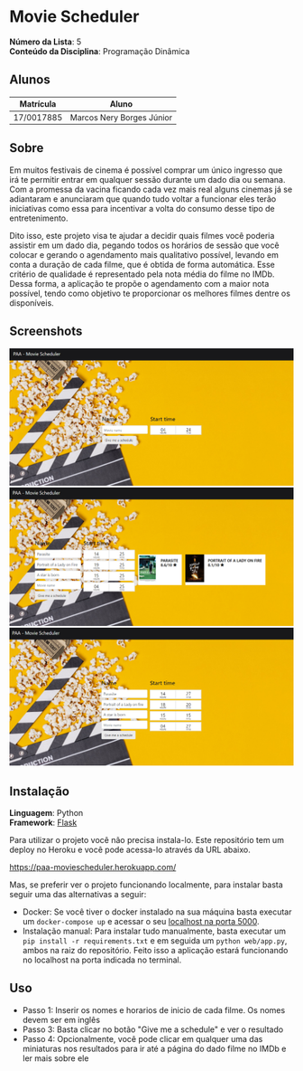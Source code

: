 # Movie Scheduler

**Número da Lista**: 5<br>
**Conteúdo da Disciplina**: Programação Dinâmica<br>

## Alunos
|Matrícula | Aluno |
| -- | -- |
| 17/0017885  |  Marcos Nery Borges Júnior |

## Sobre 
Em muitos festivais de cinema é possível comprar um único ingresso que irá te permitir entrar em qualquer sessão durante um dado dia ou semana. Com a promessa da vacina ficando cada vez mais real alguns cinemas já se adiantaram e anunciaram que quando tudo voltar a funcionar eles terão iniciativas como essa para incentivar a volta do consumo desse tipo de entretenimento. 

Dito isso, este projeto visa te ajudar a decidir quais filmes você poderia assistir em um dado dia, pegando todos os horários de sessão que você colocar e gerando o agendamento mais qualitativo possível, levando em conta a duração de cada filme, que é obtida de forma automática. Esse critério de qualidade é representado pela nota média do filme no IMDb. Dessa forma, a aplicação te propõe o agendamento com a maior nota possível, tendo como objetivo te proporcionar os melhores filmes dentre os disponíveis.


## Screenshots
![screen1](screenshots/screenshot_1.png)
![screen2](screenshots/screenshot_2.png)
![screen3](screenshots/screenshot_3.png)

## Instalação 
**Linguagem**: Python<br>
**Framework**: [Flask](https://flask.palletsprojects.com/en/1.1.x/installation/)<br>

Para utilizar o projeto você não precisa instala-lo. Este repositório tem um deploy no Heroku e você pode acessa-lo através da URL abaixo.

https://paa-moviescheduler.herokuapp.com/

Mas, se preferir ver o projeto funcionando localmente, para instalar basta seguir uma das alternativas a seguir:

* Docker: Se você tiver o docker instalado na sua máquina basta executar um ```docker-compose up``` e acessar o seu [localhost na porta 5000](http://localhost:5000/).
* Instalação manual: Para instalar tudo manualmente, basta executar um ```pip install -r requirements.txt``` e em seguida um  ```python web/app.py```, ambos na raiz do repositório. Feito isso a aplicação estará funcionando no localhost na porta indicada no terminal.

## Uso
* Passo 1: Inserir os nomes e horarios de inicio de cada filme. Os nomes devem ser em inglês
* Passo 3: Basta clicar no botão "Give me a schedule" e ver o resultado
* Passo 4: Opcionalmente, você pode clicar em qualquer uma das miniaturas nos resultados para ir até a página do dado filme no IMDb e ler mais sobre ele


